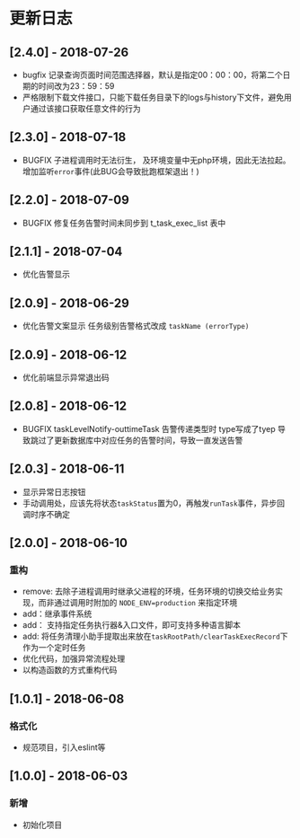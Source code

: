 # 更新日志

## [2.4.0] - 2018-07-26

* bugfix 记录查询页面时间范围选择器，默认是指定00：00：00，将第二个日期的时间改为23：59：59
* 严格限制下载文件接口，只能下载任务目录下的logs与history下文件，避免用户通过该接口获取任意文件的行为

## [2.3.0] - 2018-07-18

* BUGFIX 子进程调用时无法衍生， 及环境变量中无php环境，因此无法拉起。增加监听`error`事件(此BUG会导致批跑框架退出！)

## [2.2.0] - 2018-07-09

* BUGFIX 修复任务告警时间未同步到 t_task_exec_list 表中

## [2.1.1] - 2018-07-04

* 优化告警显示

## [2.0.9] - 2018-06-29

* 优化告警文案显示 任务级别告警格式改成 `taskName (errorType)`

## [2.0.9] - 2018-06-12

* 优化前端显示异常退出码

## [2.0.8] - 2018-06-12

* BUGFIX taskLevelNotify-outtimeTask 告警传递类型时 type写成了tyep 导致跳过了更新数据库中对应任务的告警时间，导致一直发送告警

## [2.0.3] - 2018-06-11

* 显示异常日志按钮
* 手动调用处，应该先将状态`taskStatus`置为0，再触发`runTask`事件，异步回调时序不确定

## [2.0.0] - 2018-06-10

### 重构

* remove: 去除子进程调用时继承父进程的环境，任务环境的切换交给业务实现，而非通过调用时附加的 `NODE_ENV=production` 来指定环境
* add：继承事件系统
* add： 支持指定任务执行器&入口文件，即可支持多种语言脚本
* add: 将任务清理小助手提取出来放在`taskRootPath/clearTaskExecRecord`下作为一个定时任务
* 优化代码，加强异常流程处理
* 以构造函数的方式重构代码

## [1.0.1] - 2018-06-08

### 格式化

* 规范项目，引入eslint等

## [1.0.0] - 2018-06-03

### 新增

* 初始化项目
